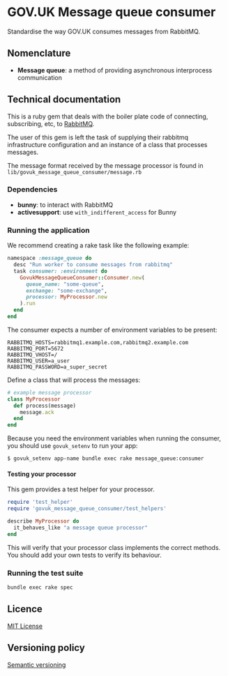 # GOV.UK Message queue consumer

Standardise the way GOV.UK consumes messages from RabbitMQ.


## Nomenclature

- **Message queue**: a method of providing asynchronous interprocess
  communication


## Technical documentation

This is a ruby gem that deals with the boiler plate code of connecting,
subscribing, etc, to [RabbitMQ](https://www.rabbitmq.com/).

The user of this gem is left the task of supplying their rabbitmq infrastructure
configuration and an instance of a class that processes messages.

The message format received by the message processor is found in
`lib/govuk_message_queue_consumer/message.rb`

### Dependencies

- **bunny**: to interact with RabbitMQ
- **activesupport**: use `with_indifferent_access` for Bunny

### Running the application

We recommend creating a rake task like the following example:

```ruby
namespace :message_queue do
  desc "Run worker to consume messages from rabbitmq"
  task consumer: :environment do
    GovukMessageQueueConsumer::Consumer.new(
      queue_name: "some-queue",
      exchange: "some-exchange",
      processor: MyProcessor.new
    ).run
  end
end
```

The consumer expects a number of environment variables to be present:

```
RABBITMQ_HOSTS=rabbitmq1.example.com,rabbitmq2.example.com
RABBITMQ_PORT=5672
RABBITMQ_VHOST=/
RABBITMQ_USER=a_user
RABBITMQ_PASSWORD=a_super_secret
```

Define a class that will process the messages:

```ruby
# example message processor
class MyProcessor
  def process(message)
    message.ack
  end
end
```

Because you need the environment variables when running the consumer, you should use
`govuk_setenv` to run your app:

```
$ govuk_setenv app-name bundle exec rake message_queue:consumer
```

#### Testing your processor

This gem provides a test helper for your processor.

```ruby
require 'test_helper'
require 'govuk_message_queue_consumer/test_helpers'

describe MyProcessor do
  it_behaves_like "a message queue processor"
end
```

This will verify that your processor class implements the correct methods. You should add your own tests to verify its behaviour.

### Running the test suite

```bash
bundle exec rake spec
```


## Licence

[MIT License](LICENCE)


## Versioning policy

[Semantic versioning](http://semver.org/spec/v2.0.0.html)
